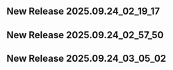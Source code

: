 ## New Release 2025.09.24_02_19_17
## New Release 2025.09.24_02_57_50
## New Release 2025.09.24_03_05_02
